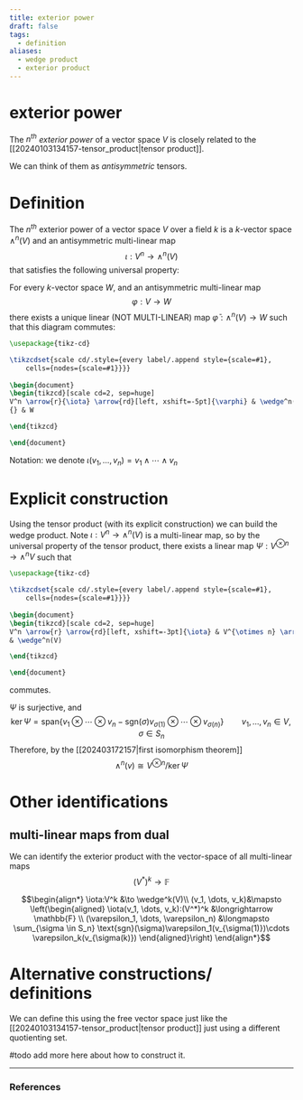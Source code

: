 ```yaml
---
title: exterior power
draft: false
tags:
  - definition
aliases:
  - wedge product
  - exterior product
---
```

# exterior power
The *$n^{th}$ exterior power* of a vector space $V$ is closely related to the [[20240103134157-tensor_product|tensor product]]. 

We can think of them as _antisymmetric_ tensors. 

# Definition
The $n^{th}$ exterior power of a vector space $V$ over a field $k$ is a $k$-vector space $\wedge^n(V)$ and an antisymmetric multi-linear map 
$$\iota: V^n \longrightarrow \wedge^n(V)$$
that satisfies the following universal property:

For every $k$-vector space $W$, and an antisymmetric multi-linear map
$$\varphi:V \to W$$ there exists a unique linear (NOT MULTI-LINEAR) map $\bar{\varphi}:\wedge^n(V) \to W$ such that this diagram commutes:
```tikz
\usepackage{tikz-cd}

\tikzcdset{scale cd/.style={every label/.append style={scale=#1},
    cells={nodes={scale=#1}}}}
	
\begin{document}
\begin{tikzcd}[scale cd=2, sep=huge]
V^n \arrow{r}{\iota} \arrow{rd}[left, xshift=-5pt]{\varphi} & \wedge^n(V) \arrow{d}{\bar{\varphi}} \\
{} & W

\end{tikzcd}

\end{document}
```
Notation: we denote $\iota(v_1,\dots, v_n) = v_1 \wedge \cdots \wedge v_n$ 

# Explicit construction
Using the tensor product (with its explicit construction) we can build the wedge product. 
Note $\iota:V^n \longrightarrow \wedge^n(V)$ is a multi-linear map, so by the universal property of the tensor product, there exists a linear map $\Psi:V^{\otimes n} \to \wedge^n V$ such that 
```tikz
\usepackage{tikz-cd}

\tikzcdset{scale cd/.style={every label/.append style={scale=#1},
    cells={nodes={scale=#1}}}}
	
\begin{document}
\begin{tikzcd}[scale cd=2, sep=huge]
V^n \arrow{r} \arrow{rd}[left, xshift=-3pt]{\iota} & V^{\otimes n} \arrow{d}{\Psi} \\
& \wedge^n(V)

\end{tikzcd}

\end{document}
```
commutes. 

$\Psi$ is surjective, and 
$$\ker \Psi = \text{span}\{v_1 \otimes \cdots \otimes v_n - \text{sgn}(\sigma)v_{\sigma(1)}\otimes \cdots \otimes v_{\sigma(n)}\} \qquad v_1, \dots, v_n \in V, \sigma \in S_n$$
Therefore, by the [[202403172157|first isomorphism theorem]] 
$$\wedge^n(v) \cong V^{\otimes n} /\ker \Psi $$

# Other identifications
## multi-linear maps from dual
We can identify the exterior product with the vector-space of all multi-linear maps 
$$(V^*)^k \longrightarrow \mathbb{F}$$

$$\begin{align*}
\iota:V^k &\to \wedge^k(V)\\
(v_1, \dots, v_k)&\mapsto \left(\begin{aligned} 
\iota(v_1, \dots, v_k):(V^*)^k &\longrightarrow \mathbb{F} \\
(\varepsilon_1, \dots, \varepsilon_n) &\longmapsto \sum_{\sigma \in S_n} \text{sgn}(\sigma)\varepsilon_1(v_{\sigma(1)})\cdots \varepsilon_k(v_{\sigma(k)})
\end{aligned}\right)
\end{align*}$$
# Alternative constructions/ definitions
We can define this using the free vector space just like the [[20240103134157-tensor_product|tensor product]] just using a different quotienting set. 

#todo add more here about how to construct it. 


---
### References
